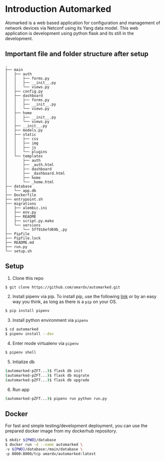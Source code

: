 # Introduction Automarked
Atomarked is a web based application for configuration and management of network devices via Netconf using its Yang data model.
This web application is development using python flask and its still in the development.

## Important file and folder structure after setup
```
.
├── main
│   ├── auth
│   │   ├── forms.py
│   │   ├── __init__.py
│   │   └── views.py
│   ├── config.py
│   ├── dashboard
│   │   ├── forms.py
│   │   ├── __init__.py
│   │   └── views.py
│   ├── home
│   │   ├── __init__.py
│   │   └── views.py
│   ├── __init__.py
│   ├── models.py
│   ├── static
│   │   ├── css
│   │   ├── img
│   │   ├── js
│   │   └── plugins
│   └── templates
│       ├── auth
│       ├── _auth.html
│       ├── dashboard
│       ├── _dashboard.html
│       ├── home
│       └── _home.html
├── database
│   └── app.db
├── Dockerfile
├── entrypoint.sh
├── migrations
│   ├── alembic.ini
│   ├── env.py
│   ├── README
│   ├── script.py.mako
│   └── versions
│       └── 5ff916efd69b_.py
├── Pipfile
├── Pipfile.lock
├── README.md
├── run.py
└── setup.sh
```

## Setup
1. Clone this repo
```sh
$ git clone https://github.com/umardx/automarked.git
```
2. Install pipenv via pip. To install pip, use the following [link](https://pip.pypa.io/en/stable/installing/) or by an easy way you think, as long as there is a `pip` on your OS.
```sh
$ pip install pipenv
```
3. Install python environment via `pipenv`

```sh
$ cd automarked
$ pipenv install --dev
```
4. Enter mode virtualenv via `pipenv`
```sh
$ pipenv shell
```
5. Intialize db
```sh
(automarked-pZFT...)$ flask db init
(automarked-pZFT...)$ flask db migrate
(automarked-pZFT...)$ flask db upgrade 
```
6. Run app
```sh
(automarked-pZFT...)$ pipenv run python run.py
```

## Docker
For fast and simple testing/development deployment, you can use the prepared docker image from my dockerhub repository.
```sh
$ mkdir ${PWD}/database
$ docker run -d --name automarked \
-v ${PWD}/database:/main/database \
-p 8000:8000/tcp umardx/automarked:latest
```
